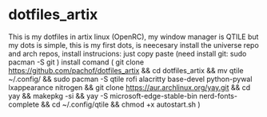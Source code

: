 # dotfiles_artix
This is my dotfiles in artix linux (OpenRC), my window manager is QTILE but my dots is simple, this is my first dots, is neecesary install the universe repo and arch repos, install instrucions: just copy paste (need install git: sudo pacman -S git ) install comand ( git clone https://github.com/pachof/dotfiles_artix &amp;&amp; cd dotfiles_artix &amp;&amp; mv qtile ~/.config/ &amp;&amp; sudo pacman -S qtile rofi alacritty base-devel python-pywal lxappearance nitrogen &amp;&amp; git clone https://aur.archlinux.org/yay.git &amp;&amp; cd yay &amp;&amp; makepkg -si &amp;&amp; yay -S microsoft-edge-stable-bin nerd-fonts-complete && cd ~/.config/qtile && chmod +x autostart.sh )
